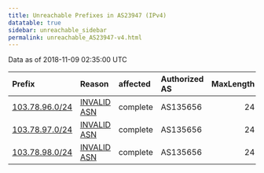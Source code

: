 ```yaml
---
title: Unreachable Prefixes in AS23947 (IPv4)
datatable: true
sidebar: unreachable_sidebar
permalink: unreachable_AS23947-v4.html
---
```


Data as of 2018-11-09 02:35:00 UTC


<div class="datatable-begin"></div>

| Prefix                                                 | Reason                                                                                                | affected   | Authorized AS   |   MaxLength | Anchor                                       |   unreachable /24s |
|:-------------------------------------------------------|:------------------------------------------------------------------------------------------------------|:-----------|:----------------|------------:|:---------------------------------------------|-------------------:|
| [103.78.96.0/24](https://stat.ripe.net/103.78.96.0/24) | [INVALID ASN](https://rpki-validator.ripe.net/announcement-preview?asn=AS23947&prefix=103.78.96.0/24) | complete   | AS135656        |          24 | [APNIC](unreachable_APNIC_RPKI_Root-v4.html) |                  1 |
| [103.78.97.0/24](https://stat.ripe.net/103.78.97.0/24) | [INVALID ASN](https://rpki-validator.ripe.net/announcement-preview?asn=AS23947&prefix=103.78.97.0/24) | complete   | AS135656        |          24 | [APNIC](unreachable_APNIC_RPKI_Root-v4.html) |                  1 |
| [103.78.98.0/24](https://stat.ripe.net/103.78.98.0/24) | [INVALID ASN](https://rpki-validator.ripe.net/announcement-preview?asn=AS23947&prefix=103.78.98.0/24) | complete   | AS135656        |          24 | [APNIC](unreachable_APNIC_RPKI_Root-v4.html) |                  1 |

<div class="datatable-end"></div>